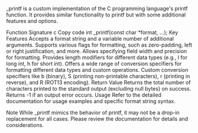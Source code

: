 _printf is a custom implementation of the C programming language's printf function. It provides similar functionality to printf but with some additional features and options.

Function Signature
c
Copy code
int _printf(const char *format, ...);
Key Features
Accepts a format string and a variable number of additional arguments.
Supports various flags for formatting, such as zero-padding, left or right justification, and more.
Allows specifying field width and precision for formatting.
Provides length modifiers for different data types (e.g., l for long int, h for short int).
Offers a wide range of conversion specifiers for formatting different data types and custom operations.
Custom conversion specifiers like b (binary), S (printing non-printable characters), r (printing in reverse), and R (ROT13 encoding).
Return Value
Returns the total number of characters printed to the standard output (excluding null bytes) on success.
Returns -1 if an output error occurs.
Usage
Refer to the detailed documentation for usage examples and specific format string syntax.

Note
While _printf mimics the behavior of printf, it may not be a drop-in replacement for all cases. Please review the documentation for details and considerations.
